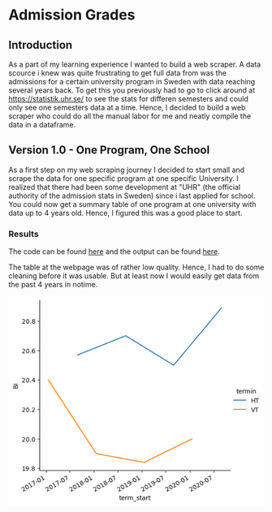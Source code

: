 # Admission Grades
## Introduction
As a part of my learning experience I wanted to build a web scraper. A data scource i knew was quite frustrating to get full data from was the admissions for a certain university program in Sweden with data reaching several years back. To get this you previously had to go to click around at https://statistik.uhr.se/ to see the stats for differen semesters and could only see one semesters data at a time. Hence, I decided to build a web scraper who could do all the manual labor for me and neatly compile the data in a dataframe.

## Version 1.0 - One Program, One School
As a first step on my web scraping journey I decided to start small and scrape the data for one specific program at one specific University. I realized that there had been some development at "UHR" (the official authority of the admission stats in Sweden) since i last applied for school. You could now get a summary table of one program at one university with data up to 4 years old. Hence, I figured this was a good place to start.

### Results
The code can be found [here](https://github.com/tlondahl/Admission_grades/blob/main/scraper.py) and the output can be found [here](https://github.com/tlondahl/Admission_grades/blob/main/Stockholms%2Buniversitet_Juristprogrammet.csv).

The table at the webpage was of rather low quality. Hence, I had to do some cleaning before it was usable. But at least now I would easily get data from the past 4 years in notime.

![Graph of admission grades](https://github.com/tlondahl/Admission_grades/blob/main/Stockholms%2Buniversitet-Juristprogrammet.png)
